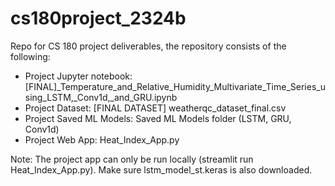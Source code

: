 # cs180project_2324b
Repo for CS 180 project deliverables, the repository consists of the following:
- Project Jupyter notebook: [FINAL]_Temperature_and_Relative_Humidity_Multivariate_Time_Series_using_LSTM,_Conv1d,_and_GRU.ipynb
- Project Dataset: [FINAL DATASET] weatherqc_dataset_final.csv
- Project Saved ML Models: Saved ML Models folder (LSTM, GRU, Conv1d)
- Project Web App: Heat_Index_App.py

Note: The project app can only be run locally (streamlit run Heat_Index_App.py). Make sure lstm_model_st.keras is also downloaded.
